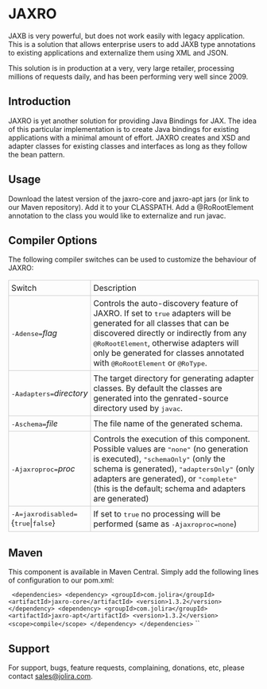 JAXRO
=====

JAXB is very powerful, but does not work easily with legacy application. This is a solution that allows enterprise users to add JAXB type annotations to existing applications and externalize them using XML and JSON.

This solution is in production at a very, very large retailer, processing millions of requests daily, and has been performing very well since 2009.

Introduction
------------

JAXRO is yet another solution for providing Java Bindings for JAX. The idea of this particular implementation is to create Java bindings for existing applications with a minimal amount of effort. JAXRO creates and XSD and adapter classes for existing classes and interfaces as long as they follow the bean pattern.

Usage
-----

Download the latest version of the jaxro-core and jaxro-apt jars (or link to our Maven repository). Add it to your CLASSPATH. Add a @RoRootElement annotation to the class you would like to externalize and run javac.

Compiler Options
----------------

The following compiler switches can be used to customize the behaviour of JAXRO:


<table>
  <tr>
    <td style="border: 1px solid #ccc; padding: 5px;">Switch</td>
    <td style="border: 1px solid #ccc; padding: 5px;">Description</td>
  </tr>
  <tr>
    <td style="border: 1px solid #ccc; padding: 5px;"><tt>-Adense=</tt><i>flag</i></td>
    <td style="border: 1px solid #ccc; padding: 5px;">Controls the auto-discovery feature of JAXRO. If set to <tt>true</tt> adapters will be generated for all classes that can be discovered directly or indirectly from any <tt>@RoRootElement</tt>, otherwise adapters will only be generated for classes annotated with <tt>@RoRootElement</tt> or <tt>@RoType</tt>.</td>
  </tr>
  <tr>
    <td style="border: 1px solid #ccc; padding: 5px;"><tt>-Aadapters=</tt><i>directory</i>
    </td><td style="border: 1px solid #ccc; padding: 5px;">The target directory for generating adapter classes. By default the classes are generated into the genrated-source directory used by <tt>javac</tt>.</td>
  </tr>
  <tr>
    <td style="border: 1px solid #ccc; padding: 5px;"><tt>-Aschema=</tt><i>file</i></td><td style="border: 1px solid #ccc; padding: 5px;">The file name of the generated schema.</td>
  </tr>
  <tr>
    <td style="border: 1px solid #ccc; padding: 5px;"><tt>-Ajaxroproc=</tt><i>proc</i></td><td style="border: 1px solid #ccc; padding: 5px;">Controls the execution of this component. Possible values are <tt>&quot;none&quot;</tt> (no generation is executed), <tt>&quot;schemaOnly&quot;</tt> (only the schema is generated), <tt>&quot;adaptersOnly&quot;</tt> (only adapters are generated), or <tt>&quot;complete&quot;</tt> (this is the default; schema and adapters are generated) </td>
  </tr>
  <tr><td style="border: 1px solid #ccc; padding: 5px;"><tt>-A=jaxrodisabled=</tt>{<tt>true</tt>|<tt>false</tt>}</td>
    <td style="border: 1px solid #ccc; padding: 5px;">If set to <tt>true</tt> no processing will be performed (same as <tt>-Ajaxroproc=none</tt>)</td>
  </tr>
</table>

Maven
-----

This component is available in Maven Central. Simply add the following lines of configuration to our pom.xml:

``
  <dependencies>
    <dependency>
      <groupId>com.jolira</groupId>
      <artifactId>jaxro-core</artifactId>
      <version>1.3.2</version>
    </dependency>
    <dependency>
      <groupId>com.jolira</groupId>
      <artifactId>jaxro-apt</artifactId>
      <version>1.3.2</version>
      <scope>compile</scope>
    </dependency>
  </dependencies>``
``

Support
-------

For support, bugs, feature requests, complaining, donations, etc, please contact sales@jolira.com.

